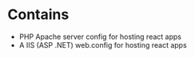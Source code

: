 # Contains 
* PHP Apache server config for hosting react apps
* A IIS (ASP .NET) web.config for hosting react apps
